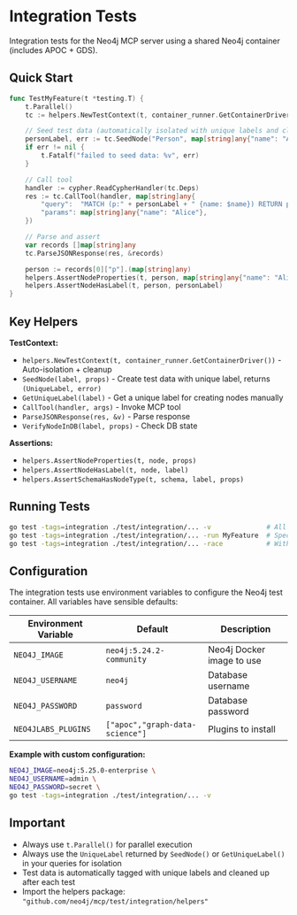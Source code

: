 # Integration Tests

Integration tests for the Neo4j MCP server using a shared Neo4j container (includes APOC + GDS).

## Quick Start

```go
func TestMyFeature(t *testing.T) {
    t.Parallel()
    tc := helpers.NewTestContext(t, container_runner.GetContainerDriver())

    // Seed test data (automatically isolated with unique labels and cleaned up)
    personLabel, err := tc.SeedNode("Person", map[string]any{"name": "Alice"})
    if err != nil {
        t.Fatalf("failed to seed data: %v", err)
    }

    // Call tool
    handler := cypher.ReadCypherHandler(tc.Deps)
    res := tc.CallTool(handler, map[string]any{
        "query":  "MATCH (p:" + personLabel + " {name: $name}) RETURN p",
        "params": map[string]any{"name": "Alice"},
    })

    // Parse and assert
    var records []map[string]any
    tc.ParseJSONResponse(res, &records)

    person := records[0]["p"].(map[string]any)
    helpers.AssertNodeProperties(t, person, map[string]any{"name": "Alice"})
    helpers.AssertNodeHasLabel(t, person, personLabel)
}
```

## Key Helpers

**TestContext:**

- `helpers.NewTestContext(t, container_runner.GetContainerDriver())` - Auto-isolation + cleanup
- `SeedNode(label, props)` - Create test data with unique label, returns `(UniqueLabel, error)`
- `GetUniqueLabel(label)` - Get a unique label for creating nodes manually
- `CallTool(handler, args)` - Invoke MCP tool
- `ParseJSONResponse(res, &v)` - Parse response
- `VerifyNodeInDB(label, props)` - Check DB state

**Assertions:**

- `helpers.AssertNodeProperties(t, node, props)`
- `helpers.AssertNodeHasLabel(t, node, label)`
- `helpers.AssertSchemaHasNodeType(t, schema, label, props)`

## Running Tests

```bash
go test -tags=integration ./test/integration/... -v              # All tests
go test -tags=integration ./test/integration/... -run MyFeature  # Specific test
go test -tags=integration ./test/integration/... -race           # With race detection
```

## Configuration

The integration tests use environment variables to configure the Neo4j test container. All variables have sensible defaults:

| Environment Variable | Default                         | Description               |
| -------------------- | ------------------------------- | ------------------------- |
| `NEO4J_IMAGE`        | `neo4j:5.24.2-community`        | Neo4j Docker image to use |
| `NEO4J_USERNAME`     | `neo4j`                         | Database username         |
| `NEO4J_PASSWORD`     | `password`                      | Database password         |
| `NEO4JLABS_PLUGINS`  | `["apoc","graph-data-science"]` | Plugins to install        |

**Example with custom configuration:**

```bash
NEO4J_IMAGE=neo4j:5.25.0-enterprise \
NEO4J_USERNAME=admin \
NEO4J_PASSWORD=secret \
go test -tags=integration ./test/integration/... -v
```

## Important

- Always use `t.Parallel()` for parallel execution
- Always use the `UniqueLabel` returned by `SeedNode()` or `GetUniqueLabel()` in your queries for isolation
- Test data is automatically tagged with unique labels and cleaned up after each test
- Import the helpers package: `"github.com/neo4j/mcp/test/integration/helpers"`
